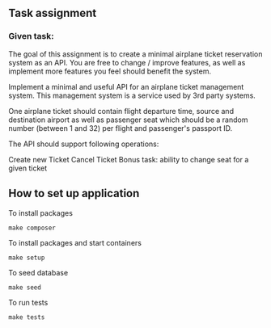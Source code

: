 ## Task assignment

### Given task:

The goal of this assignment is to create a minimal airplane ticket reservation system as an API. You are free to change / improve features,
as well as implement more features you feel should benefit the system.

Implement a minimal and useful API for an airplane ticket management system. This management system is a service used by 3rd party systems.

One airplane ticket should contain flight departure time, source and destination airport as well as passenger seat which should be a random
number (between 1 and 32) per flight and passenger's passport ID.

The API should support following operations:

Create new Ticket
Cancel Ticket
Bonus task: ability to change seat for a given ticket

## How to set up application

To install packages

```
make composer
```

To install packages and start containers

```
make setup
```

To seed database

```
make seed
```

To run tests

```
make tests
```
